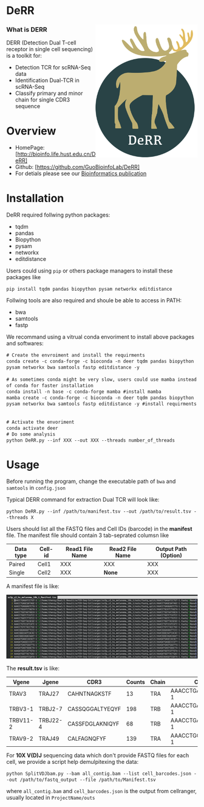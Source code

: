 # DeRR

<img src='DEERR_logo.png' align='right' height=350>

### What is **DERR**

DERR (Detection Dual T-cell receptor in single cell sequencing) is a toolkit for:

- Detection TCR for scRNA-Seq data
- Identification Dual-TCR in scRNA-Seq
- Classify primary and minor chain for single CDR3 sequence

# Overview

- HomePage: [http://bioinfo.life.hust.edu.cn/DeRR]
- Github: [https://github.com/GuoBioinfoLab/DeRR]
- For detials please see our [Bioinformatics publication](!https://doi.org/10.1093/bioinformatics/btaa432)

# Installation

DeRR required follwing python packages:

* tqdm
* pandas 
* Biopython
* pysam
* networkx
* editdistance

Users could using `pip` or others package managers to install these packages like

```
pip install tqdm pandas biopython pysam networkx editdistance
```

Follwing tools are also required and shoule be able to access in PATH:

* bwa
* samtools
* fastp

We recommand using a vitrual conda envoriment to install above packages and softwares:

```Shell
# Create the envroiment and install the requirments
conda create -c conda-forge -c bioconda -n deer tqdm pandas biopython pysam networkx bwa samtools fastp editdistance -y

# As sometimes conda might be very slow, users could use mamba instead of conda for faster installation
conda install -n base -c conda-forge mamba #install mamba
mamba create -c conda-forge -c bioconda -n deer tqdm pandas biopython pysam networkx bwa samtools fastp editdistance -y #install requirments


# Activate the envoriment
conda activate deer
# Do some analysis
python DeRR.py --inf XXX --out XXX --threads number_of_threads
```


# Usage

Before running the program, change the executable path of `bwa` and `samtools`  in `config.json`

Typical DERR command for extraction Dual TCR will look like:

```Shell
python DeRR.py --inf /path/to/manifest.tsv --out /path/to/result.tsv --threads X
```

Users should list all the FASTQ files and Cell IDs (barcode) in the **manifest** file. The manifest file should contain 3 tab-seprated columsn like

| Data type | Cell-id    | Read1 File Name    | Read2 File Name  | Output Path (Option) |
|--------| -------- | -------- | --------------- | ------  |
| Paired  | Cell1  |  XXX   | XXX | XXX |
| Single  | Cell2  |  XXX | **None** | XXX |

A manifest file is like:

![](Manifest.png)

The **result.tsv** is like:

| Vgene    | Jgene    | CDR3            | Counts | Chain | CellId             |
| -------- | -------- | --------------- | ------ | ----- | ------------------ |
| TRAV3    | TRAJ27   | CAHNTNAGKSTF    | 13     | TRA   | AAACCTGAGATCCTGT-1 |
| TRBV3-1  | TRBJ2-7  | CASSQGGALTYEQYF | 198    | TRB   | AAACCTGAGCGATAGC-1 |
| TRBV11-2 | TRBJ22-4 | CASSFDGLAKNIQYF | 68     | TRB   | AAACCTGAGGAGTCTG-1 |
| TRAV9-2  | TRAJ49   | CALFAGNQFYF     | 139    | TRA   | AAACCTGCATCTGGTA-1 |

For **10X V(D)J** sequencing data which don't provide FASTQ files for each cell, we provide a script help demulpitexing the data:

```
python SplitVDJbam.py --bam all_contig.bam --list cell_barcodes.json --out /path/to/fastq_output --file /path/to/Manifest.tsv
```
where `all_contig.bam` and `cell_barcodes.json` is the output from cellranger, usually located in `ProjectName/outs`



